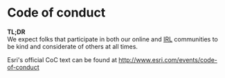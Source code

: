 # Code of conduct

**TL;DR**<br>
We expect folks that participate in both our online and [IRL](www.urbandictionary.com/define.php?term=IRL) communities to be kind and considerate of others at all times.

Esri's official CoC text can be found at http://www.esri.com/events/code-of-conduct
